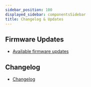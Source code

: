 ```yaml
---
sidebar_position: 100
displayed_sidebar: componentsSidebar
title: Changelog & Updates
---
```

## Firmware Updates

* [Available firmware updates](https://files.lobaro.com/s/tGrAkmwqBZgkgSi)

## Changelog

* [Changelog](https://files.lobaro.com/s/BMpT5b2mzB7B35t)